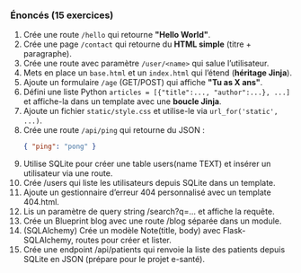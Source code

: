 ### Énoncés (15 exercices)

1. Crée une route `/hello` qui retourne **"Hello World"**.
2. Crée une page `/contact` qui retourne du **HTML simple** (titre + paragraphe).
3. Crée une route avec paramètre `/user/<name>` qui salue l’utilisateur.
4. Mets en place un `base.html` et un `index.html` qui l’étend (**héritage Jinja**).
5. Ajoute un formulaire `/age` (GET/POST) qui affiche **"Tu as X ans"**.
6. Défini une liste Python `articles = [{"title":..., "author":...}, ...]` et affiche-la dans un template avec une **boucle Jinja**.
7. Ajoute un fichier `static/style.css` et utilise-le via `url_for('static', ...)`.
8. Crée une route `/api/ping` qui retourne du JSON :  
   ```json
   { "ping": "pong" }
9. Utilise SQLite pour créer une table users(name TEXT) et insérer un utilisateur via une route.
10. Crée /users qui liste les utilisateurs depuis SQLite dans un template.
11. Ajoute un gestionnaire d’erreur 404 personnalisé avec un template 404.html.
12. Lis un paramètre de query string /search?q=... et affiche la requête.
13. Crée un Blueprint blog avec une route /blog séparée dans un module.
14. (SQLAlchemy) Crée un modèle Note(title, body) avec Flask-SQLAlchemy, routes pour créer et lister.
15. Crée une endpoint /api/patients qui renvoie la liste des patients depuis SQLite en JSON (prépare pour le projet e-santé).